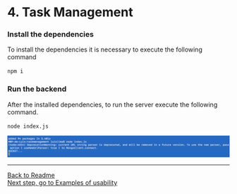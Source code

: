 # 4. Task Management

### Install the dependencies

To install the dependencies it is necessary to execute the following command

`npm i`

### Run the backend

After the installed dependencies, to run the server execute the following command. 

`node index.js`

![](https://github.com/lclms/distpass/blob/master/img/node_indejs_taskmanagement.png)
___
[Back to Readme](https://github.com/lclms/distpass)</br>
[Next step, go to Examples of usability](https://github.com/lclms/distpass/blob/master/content/Examples%20of%20usability.md)
